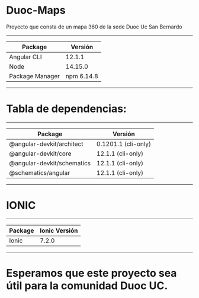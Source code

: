 # Duoc-Maps
Proyecto que consta de un mapa 360 de la sede Duoc Uc San Bernardo

_____________________________________________________________________________________
| Package                |                  Versión                                  |
|------------------------|-----------------------------------------------------------|
| Angular CLI            | 12.1.1                                                    |
| Node                   | 14.15.0                                                   |
| Package Manager        | npm 6.14.8                                                |
____________________________________________________________________________________

# Tabla de dependencias:
____________________________________________________________
| Package                   |               Versión         |
|---------------------------|-------------------------------|
| @angular-devkit/architect | 0.1201.1 (cli-only)           |
| @angular-devkit/core      | 12.1.1 (cli-only)             |
| @angular-devkit/schematics| 12.1.1 (cli-only)             |
| @schematics/angular       | 12.1.1 (cli-only)             |
____________________________________________________________

# IONIC

__________________________________________________________________
| Package                   |               Ionic Versión         |
|---------------------------|-------------------------------------|
|   Ionic                   |  7.2.0                              |
___________________________________________________________________

# Esperamos que este proyecto sea útil para la comunidad Duoc UC.
